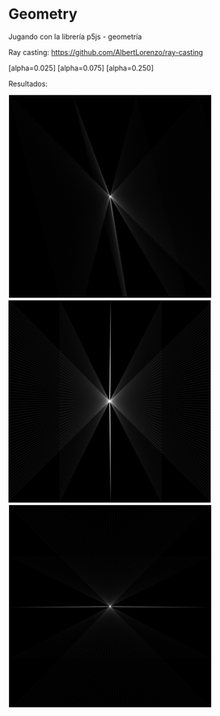 # Geometry
Jugando con la librería p5js - geometría

Ray casting: https://github.com/AlbertLorenzo/ray-casting

[alpha=0.025]
[alpha=0.075]
[alpha=0.250]

Resultados:

![alpha=0.025](https://github.com/AlbertLorenzo/Geometry/blob/master/pntScreen/.0250.PNG)
![alpha=0.075](https://github.com/AlbertLorenzo/Geometry/blob/master/pntScreen/.0750.PNG)
![alpha=0.250](https://github.com/AlbertLorenzo/Geometry/blob/master/pntScreen/100-.250.PNG)
